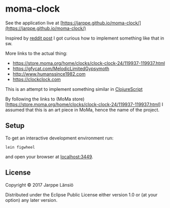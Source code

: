 # moma-clock

See the application live at [https://jarppe.github.io/moma-clock/](https://jarppe.github.io/moma-clock/)

Inspired by [reddit post](https://www.reddit.com/r/INEEEEDIT/comments/6z3455/a_clock_clock/)
I got curious how to implement something like that in sw.

More links to the actual thing:
* https://store.moma.org/home/clocks/clock-clock-24/119937-119937.html
* https://gfycat.com/MelodicLimitedGypsymoth
* http://www.humanssince1982.com
* https://clockclock.com

This is an attempt to implement something similar in [ClojureScript](https://clojurescript.org)

By following the links to (MoMa store)[https://store.moma.org/home/clocks/clock-clock-24/119937-119937.html]
I assumed that this is an art piece in MoMa, hence the name of the project.

## Setup

To get an interactive development environment run:

    lein figwheel

and open your browser at [localhost:3449](http://localhost:3449/).

## License

Copyright © 2017 Jarppe Länsiö

Distributed under the Eclipse Public License either version 1.0 or (at your option) any later version.
